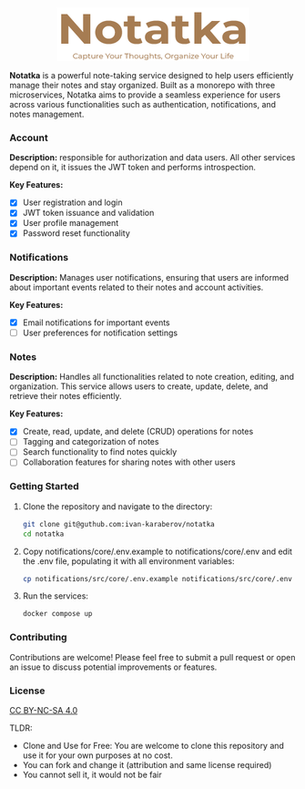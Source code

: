 <p align="center">
  <img src="artwork/notatka-logo.png" alt="Notatka Logo" />
</p>

**Notatka** is a powerful note-taking service designed to help users efficiently manage their notes and stay organized. Built as a monorepo with three microservices, Notatka aims to provide a seamless experience for users across various functionalities such as authentication, notifications, and notes management.

### Account

**Description:** responsible for authorization and data
users. All other services depend on it, it issues the JWT token and performs introspection.

**Key Features:**
- [x] User registration and login
- [x] JWT token issuance and validation
- [x] User profile management
- [x] Password reset functionality

### Notifications

**Description:** Manages user notifications, ensuring that users are informed about important events related to their notes and account activities.

**Key Features:**
- [x] Email notifications for important events
- [ ] User preferences for notification settings

### Notes

**Description:** Handles all functionalities related to note creation, editing, and organization. This service allows users to create, update, delete, and retrieve their notes efficiently.

**Key Features:**
- [x] Create, read, update, and delete (CRUD) operations for notes
- [ ] Tagging and categorization of notes
- [ ] Search functionality to find notes quickly
- [ ] Collaboration features for sharing notes with other users

### Getting Started

1) Clone the repository and navigate to the directory:
    ```bash
    git clone git@guthub.com:ivan-karaberov/notatka
    cd notatka
    ```

2) Copy notifications/core/.env.example to notifications/core/.env and edit the .env file, populating it with all environment variables:

    ```bash
    cp notifications/src/core/.env.example notifications/src/core/.env
    ```

3) Run the services:

    ```bash
    docker compose up

### Contributing

Contributions are welcome! Please feel free to submit a pull request or open an issue to discuss potential improvements or features.

### License

[CC BY-NC-SA 4.0](https://github.com/ivan-karaberov/notatka/blob/master/LICENSE)


TLDR:
- Clone and Use for Free: You are welcome to clone this repository and use it for your own purposes at no cost.
- You can fork and change it (attribution and same license required)
- You cannot sell it, it would not be fair
